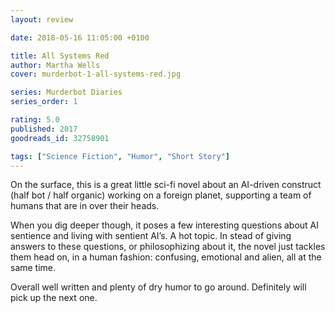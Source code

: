```yaml
---
layout: review

date: 2018-05-16 11:05:00 +0100

title: All Systems Red
author: Martha Wells
cover: murderbot-1-all-systems-red.jpg

series: Murderbot Diaries
series_order: 1

rating: 5.0
published: 2017
goodreads_id: 32758901

tags: ["Science Fiction", "Humor", "Short Story"]
---
```


On the surface, this is a great little sci-fi novel about an AI-driven construct (half bot / half organic) working on a foreign planet, supporting a team of humans that are in over their heads.

<!--more-->

When you dig deeper though, it poses a few interesting questions about AI sentience and living with sentient AI’s. A hot topic. In stead of giving answers to these questions, or philosophizing about it, the novel just tackles them head on, in a human fashion: confusing, emotional and alien, all at the same time.

Overall well written and plenty of dry humor to go around. Definitely will pick up the next one.
